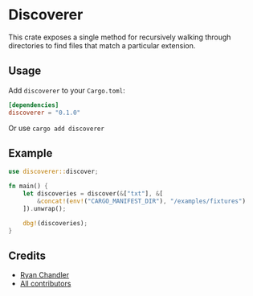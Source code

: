 # Discoverer

This crate exposes a single method for recursively walking through directories to find files that match a particular extension.

## Usage

Add `discoverer` to your `Cargo.toml`:

```toml
[dependencies]
discoverer = "0.1.0"
```

Or use `cargo add discoverer`

## Example

```rs
use discoverer::discover;

fn main() {
    let discoveries = discover(&["txt"], &[
        &concat!(env!("CARGO_MANIFEST_DIR"), "/examples/fixtures")
    ]).unwrap();

    dbg!(discoveries);
}
```

## Credits

* [Ryan Chandler](https://github.com/ryangjchandler)
* [All contributors](https://github.com/php-rust-tools/discoverer/graphs/contributors)